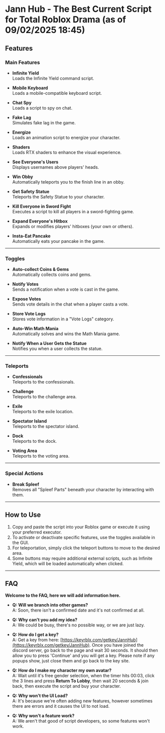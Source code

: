 # Jann Hub - The Best Current Script for Total Roblox Drama (as of 09/02/2025 18:45)

## Features

### Main Features

- **Infinite Yield**  
  Loads the Infinite Yield command script.

- **Mobile Keyboard**  
  Loads a mobile-compatible keyboard script.

- **Chat Spy**  
  Loads a script to spy on chat.

- **Fake Lag**  
  Simulates fake lag in the game.

- **Energize**  
  Loads an animation script to energize your character.

- **Shaders**  
  Loads RTX shaders to enhance the visual experience.

- **See Everyone's Users**  
  Displays usernames above players' heads.

- **Win Obby**  
  Automatically teleports you to the finish line in an obby.

- **Get Safety Statue**  
  Teleports the Safety Statue to your character.

- **Kill Everyone in Sword Fight**  
  Executes a script to kill all players in a sword-fighting game.

- **Expand Everyone's Hitbox**  
  Expands or modifies players' hitboxes (your own or others).

- **Insta-Eat Pancake**  
  Automatically eats your pancake in the game.

---

### Toggles

- **Auto-collect Coins & Gems**  
  Automatically collects coins and gems.

- **Notify Votes**  
  Sends a notification when a vote is cast in the game.

- **Expose Votes**  
  Sends vote details in the chat when a player casts a vote.

- **Store Vote Logs**  
  Stores vote information in a "Vote Logs" category.

- **Auto-Win Math Mania**  
  Automatically solves and wins the Math Mania game.

- **Notify When a User Gets the Statue**  
  Notifies you when a user collects the statue.

---

### Teleports

- **Confessionals**  
  Teleports to the confessionals.
  
- **Challenge**  
  Teleports to the challenge area.
  
- **Exile**  
  Teleports to the exile location.  

- **Spectator Island**  
  Teleports to the spectator island.  

- **Dock**  
  Teleports to the dock.  

- **Voting Area**  
  Teleports to the voting area.  

---

### Special Actions

- **Break Spleef**  
  Removes all "Spleef Parts" beneath your character by interacting with them.

---

## How to Use

1. Copy and paste the script into your Roblox game or execute it using your preferred executor.
2. To activate or deactivate specific features, use the toggles available in the GUI.
3. For teleportation, simply click the teleport buttons to move to the desired area.
4. Some buttons may require additional external scripts, such as Infinite Yield, which will be loaded automatically when clicked.

---

## FAQ

**Welcome to the FAQ, here we will add information here.**

- **Q: Will we branch into other games?**  
  A: Soon, there isn't a confirmed date and it's not confirmed at all.

- **Q: Why can't you add my idea?**  
  A: We could be busy, there's no possible way, or we are just lazy.

- **Q: How do I get a key?**  
  A: Get a key from here: [https://keyrblx.com/getkey/JannHub](https://keyrblx.com/getkey/JannHub). Once you have joined the discord server, go back to the page and wait 30 seconds. It should then allow you to press 'Continue' and you will get a key. Please note if any popups show, just close them and go back to the key site.

- **Q: How do I make my character my own avatar?**  
  A: Wait until it's free gender selection, when the timer hits 00:03, click the 3 lines and press **Return To Lobby**, then wait 20 seconds & join back, then execute the script and buy your character.

- **Q: Why won't the UI Load?**  
  A: It's because we're often adding new features, however sometimes there are errors and it causes the UI to not load.

- **Q: Why won't a feature work?**  
  A: We aren't that good of script developers, so some features won't work.
